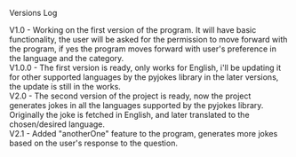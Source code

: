 Versions Log </br>

V1.0 - Working on the first version of the program. It will have basic functionality, the user will be asked for the permission to move forward with the program, if yes the program moves forward with user's preference in the language and the category. </br>
V1.0.0 - The first version is ready, only works for English, i'll be updating it for other supported languages by the pyjokes library in the later versions, the update is still in the works. </br>
V2.0 - The second version of the project is ready, now the project generates jokes in all the languages supported by the pyjokes library. Originally the joke is fetched in English, and later translated to the chosen/desired language. </br>
V2.1 - Added "anotherOne" feature to the program, generates more jokes based on the user's response to the question. </br>
